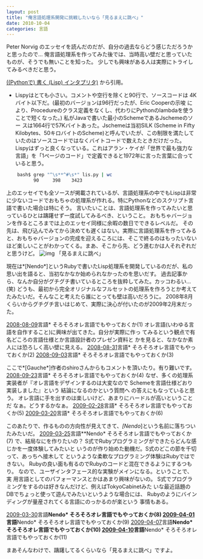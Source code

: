 ```yaml
---
layout: post
title: "俺言語処理系開発に挑戦したいなら「見るまえに跳べ」"
date: 2010-10-04
categories: 言語
---
```

Peter Norvig のエッセイを読んだのだが、自分の過去ならどう感じただろうかと思ったので…
俺言語処理系を作ってみた後では、当時高い壁だと思っていたものが、そうでも無いことを知った。
少しでも興味がある人は実際にトライしてみるべきだと思う。

 [((Pythonで) 書く (Lisp) インタプリタ)](http://www.aoky.net/articles/peter_norvig/lispy.htm) から引用。
  * Lispyはとても小さい。コメントや空行を除くと90行で、ソースコードは
    4Kバイト以下だ。(最初のバージョンは96行だったが、Eric Cooperの示唆
    により、Procedureのクラス定義をなくし、代わりにPythonのlambdaを使う
    ことで短くなった。) 私がJavaで書いた最小のSchemeであるJschemeのソー
    スは1664行で57Kバイトあった。Jschemeは当初SILK (Scheme in Fifty
    Kilobytes、50キロバイトのScheme)と呼んでいたが、この制限を満たして
    いたのはソースコードではなくバイトコードで数えたときだけだった。
    Lispyはずっと良くなっている。これはアラン・ケイが「世界で最も強力な
    言語」を「1ページのコード」で定義できると1972年に言った言葉に合って
    いると思う。
```bash
    bash$ grep "^\s**^#\s*" lis.py | wc
          90     398    3423
```

上のエッセイでも全ソースが掲載されているが、言語処理系の中でもLispは非常に少ないコードでおもちゃの処理系が作れる。特にPythonなどのスクリプト言語で書いた場合は特にそう。
言いたいことは、言語処理系を作ってみたいと思っているひとは躊躇せず一度試してみるべき、ということ。
おもちゃバージョンを作るところまでは上のエッセイ同様に余暇の数日でできるレベルだ。
その先は、飛び込んでみてから決めても遅くはない。実際に言語処理系を作ってみると、おもちゃバージョンの完成を迎えるころには、そこで終るのはもったいないほど楽しいことがわかってくる。まあ、そこから先、どう進むかは人それぞれだと思うけど。
 ![img](http://farm1.static.flickr.com/29/47600591_c90588870e_m.jpg) 「見るまえに跳べ」

現在は*[Nendo*]というRubyで書いたLisp処理系を開発しているのだが、私の思い出を語ると、当初なかなか始められなかったのを思いだす。
過去記事から、なんか自分がグチグチ書いているところを抜粋してみた。カッコわるい…(笑)
どうも、最初から完全オリジナルなフルセットの処理系を作ろうとか考えてたみたいだ。そんなこと考えたら誰にとっても壁は高いだろうに。
2008年8月くらいからグチグチ言いはじめて、実際に決心が付いたのが2009年2月末だった。

 [2008-08-09](/blog-archive/2008/08/09/post/)言語* そろそろオレ言語でもやっておくか(1)
  オレ言語(いわゆる言語を自作すること)に興味が出てきた。自分が実際に作っ
  てみるという観点で有名どころの言語仕様とか言語設計者のプレゼン資料と
  かを見ると、なかなか素人には恐ろしく高い壁に見える。
 [2008-08-31](/blog-archive/2008/08/31/post/)言語* そろそろオレ言語でもやっておくか(2)
 [2008-09-03](/blog-archive/2008/09/03/post/)言語* そろそろオレ言語でもやっておくか(3)

ここで*[Gauche*]作者のshiroさんからもコメントを頂いたり。有り難いです。
 [2008-09-23](/blog-archive/2008/09/23/post/)言語* そろそろオレ言語でもやっておくか(4)
  なぜ、多くの処理系実装者が『オレ言語をデザインするのは大変なので
  Schemeを言語仕様どおり実装しました』という 結論になるのかという質問へ
  の答えにもなっていると思う。
  オレ言語に手を出すのは楽しいけど、あまりにハードルが高いということだ
  なぁ。どうするかなぁ。
 [2009-02-28](/blog-archive/2009/02/28/post/)言語* そろそろオレ言語でもやっておくか(5)
 [2009-03-20](/blog-archive/2009/03/20/post/)言語* そろそろオレ言語でもやっておくか(6)

このあたりで、作るものの方向性が見えてきて、*[Nendo*]という名前に落ちついたみたいだ。
 [2009-03-25](/blog-archive/2009/03/25/post/)言語**Nendo* そろそろオレ言語でもやっておくか(7)
 で、結局なにを作りたいの？
   S式でRubyプログラミングができたらどんな感じかを一度体験してみたいと
   いうのが作り始めた動機だ。S式のどこの節を千切って、あっちへ接木して
   というような柔軟なプログラミング体験はRubyではできない。
   Rubyの良い面も有るのでRubyのコードと混在できるようにするつもり。
   なので、ユーザインタフェース的な実験がメインになる。ということで、実
   用言語としてのパフォーマンスとかはあまり興味がないの。
   S式でプログラミングをするのは好きなんだけど、例えばTokyoCabinetみた
   いな最近話題のDBでちょっと使って遊んでみたいというような場合には、
   Rubyのようにバインディングが量産されてくる言語にのっかるのが楽という
   事情もある。

 [2009-03-30](/blog-archive/2009/03/30/post/)言語**Nendo* そろそろオレ言語でもやっておくか(8)
 [2009-04-01](/blog-archive/2009/04/01/post/)言語**Nendo* そろそろオレ言語でもやっておくか(9)
 [2009-04-07](/blog-archive/2009/04/07/post/)言語**Nendo* そろそろオレ言語でもやっておくか(10)
 [2009-04-10](/blog-archive/2009/04/10/post/)言語**Nendo* そろそろオレ言語でもやっておくか(11)

まあそんなわけで、躊躇してるくらいなら「見るまえに跳べ」ですよ。
